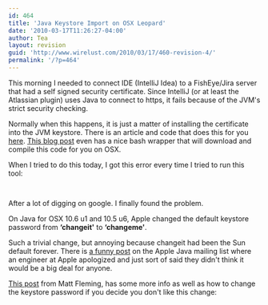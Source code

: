 ```yaml
---
id: 464
title: 'Java Keystore Import on OSX Leopard'
date: '2010-03-17T11:26:27-04:00'
author: Tea
layout: revision
guid: 'http://www.wirelust.com/2010/03/17/460-revision-4/'
permalink: '/?p=464'
---
```


This morning I needed to connect IDE (IntelliJ Idea) to a FishEye/Jira server that had a self signed security certificate. Since IntelliJ (or at least the Atlassian plugin) uses Java to connect to https, it fails because of the JVM's strict security checking.

Normally when this happens, it is just a matter of installing the certificate into the JVM keystore. There is an article and code that does this for you [here](http://blogs.sun.com/andreas/entry/no_more_unable_to_find). [This blog post](http://louise.hu/poet/?p=3069) even has a nice bash wrapper that will download and compile this code for you on OSX.

When I tried to do this today, I got this error every time I tried to run this tool:

```php
 
```

After a lot of digging on google. I finally found the problem.

On Java for OSX 10.6 u1 and 10.5 u6, Apple changed the default keystore password from **‘changeit'** to **‘changeme'**.

Such a trivial change, but annoying because changeit had been the Sun default forever. There is [a funny post](http://lists.apple.com/archives/java-dev/2009/Dec/msg00105.html) on the Apple Java mailing list where an engineer at Apple apologized and just sort of said they didn't think it would be a big deal for anyone.

[This post](http://mattfleming.com/node/310) from Matt Fleming, has some more info as well as how to change the keystore password if you decide you don't like this change:

```bash
 
```
